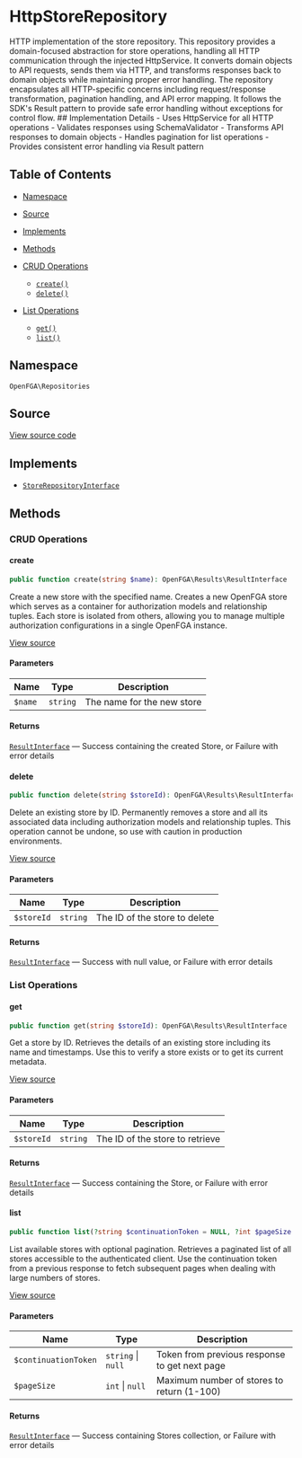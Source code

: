 # HttpStoreRepository

HTTP implementation of the store repository. This repository provides a domain-focused abstraction for store operations, handling all HTTP communication through the injected HttpService. It converts domain objects to API requests, sends them via HTTP, and transforms responses back to domain objects while maintaining proper error handling. The repository encapsulates all HTTP-specific concerns including request/response transformation, pagination handling, and API error mapping. It follows the SDK&#039;s Result pattern to provide safe error handling without exceptions for control flow. ## Implementation Details - Uses HttpService for all HTTP operations - Validates responses using SchemaValidator - Transforms API responses to domain objects - Handles pagination for list operations - Provides consistent error handling via Result pattern

## Table of Contents

* [Namespace](#namespace)
* [Source](#source)
* [Implements](#implements)
* [Methods](#methods)

* [CRUD Operations](#crud-operations)
    * [`create()`](#create)
    * [`delete()`](#delete)
* [List Operations](#list-operations)
    * [`get()`](#get)
    * [`list()`](#list)

## Namespace

`OpenFGA\Repositories`

## Source

[View source code](https://github.com/evansims/openfga-php/blob/main/src/Repositories/HttpStoreRepository.php)

## Implements

* [`StoreRepositoryInterface`](StoreRepositoryInterface.md)

## Methods

### CRUD Operations

#### create

```php
public function create(string $name): OpenFGA\Results\ResultInterface

```

Create a new store with the specified name. Creates a new OpenFGA store which serves as a container for authorization models and relationship tuples. Each store is isolated from others, allowing you to manage multiple authorization configurations in a single OpenFGA instance.

[View source](https://github.com/evansims/openfga-php/blob/main/src/Repositories/HttpStoreRepository.php#L66)

#### Parameters

| Name    | Type     | Description                |
| ------- | -------- | -------------------------- |
| `$name` | `string` | The name for the new store |

#### Returns

[`ResultInterface`](Results/ResultInterface.md) — Success containing the created Store, or Failure with error details

#### delete

```php
public function delete(string $storeId): OpenFGA\Results\ResultInterface

```

Delete an existing store by ID. Permanently removes a store and all its associated data including authorization models and relationship tuples. This operation cannot be undone, so use with caution in production environments.

[View source](https://github.com/evansims/openfga-php/blob/main/src/Repositories/HttpStoreRepository.php#L109)

#### Parameters

| Name       | Type     | Description                   |
| ---------- | -------- | ----------------------------- |
| `$storeId` | `string` | The ID of the store to delete |

#### Returns

[`ResultInterface`](Results/ResultInterface.md) — Success with null value, or Failure with error details

### List Operations

#### get

```php
public function get(string $storeId): OpenFGA\Results\ResultInterface

```

Get a store by ID. Retrieves the details of an existing store including its name and timestamps. Use this to verify a store exists or to get its current metadata.

[View source](https://github.com/evansims/openfga-php/blob/main/src/Repositories/HttpStoreRepository.php#L139)

#### Parameters

| Name       | Type     | Description                     |
| ---------- | -------- | ------------------------------- |
| `$storeId` | `string` | The ID of the store to retrieve |

#### Returns

[`ResultInterface`](Results/ResultInterface.md) — Success containing the Store, or Failure with error details

#### list

```php
public function list(?string $continuationToken = NULL, ?int $pageSize = NULL): OpenFGA\Results\ResultInterface

```

List available stores with optional pagination. Retrieves a paginated list of all stores accessible to the authenticated client. Use the continuation token from a previous response to fetch subsequent pages when dealing with large numbers of stores.

[View source](https://github.com/evansims/openfga-php/blob/main/src/Repositories/HttpStoreRepository.php#L169)

#### Parameters

| Name                 | Type                   | Description                                   |
| -------------------- | ---------------------- | --------------------------------------------- |
| `$continuationToken` | `string` &#124; `null` | Token from previous response to get next page |
| `$pageSize`          | `int` &#124; `null`    | Maximum number of stores to return (1-100)    |

#### Returns

[`ResultInterface`](Results/ResultInterface.md) — Success containing Stores collection, or Failure with error details
